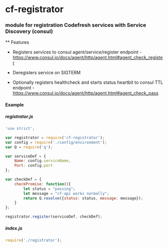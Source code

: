 # cf-registrator

### module for registration Codefresh services with Service Discovery (consul)

** Features
- Registers services to consul agent/service/register endpoint - https://www.consul.io/docs/agent/http/agent.html#agent_check_register

- Deregisters service on SIGTERM

- Optionally registers healthcheck and starts status heartbit to consul TTL endpoint - https://www.consul.io/docs/agent/http/agent.html#agent_check_pass



#### Example

##### registrator.js
```js
'use strict';

var registrator = require('cf-registrator');
var config = require('./config/environment');
var Q = require('q');

var serviceDef = {
    Name: config.serviceName,
    Port: config.port
};

var checkDef = {
    checkPromise: function(){
        let status = "passing";
        let message = "cf-api works normally";
        return Q.resolve({status: status, message: message});
    }
};

registrator.register(serviceDef, checkDef);

```

##### index.js
```js
require('./registrator');
```